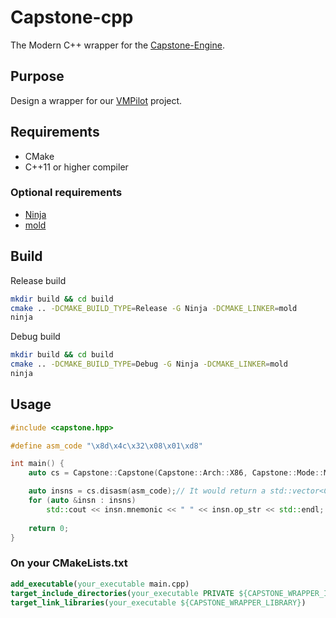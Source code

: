# Capstone-cpp

The Modern C++ wrapper for the [Capstone-Engine](https://github.com/capstone-engine/capstone).

## Purpose
Design a wrapper for our [VMPilot](https://github.com/25077667/vmpilot) project.

## Requirements
- CMake
- C++11 or higher compiler

### Optional requirements
- [Ninja](https://github.com/ninja-build/ninja)
- [mold](https://github.com/rui314/mold)

## Build
Release build
```bash
mkdir build && cd build
cmake .. -DCMAKE_BUILD_TYPE=Release -G Ninja -DCMAKE_LINKER=mold
ninja
```

Debug build
```bash
mkdir build && cd build
cmake .. -DCMAKE_BUILD_TYPE=Debug -G Ninja -DCMAKE_LINKER=mold
ninja
```

## Usage
```cpp
#include <capstone.hpp>

#define asm_code "\x8d\x4c\x32\x08\x01\xd8"

int main() {
    auto cs = Capstone::Capstone(Capstone::Arch::X86, Capstone::Mode::MODE_64);

    auto insns = cs.disasm(asm_code);// It would return a std::vector<Capstone::Instruction>
    for (auto &insn : insns)
        std::cout << insn.mnemonic << " " << insn.op_str << std::endl;
    
    return 0;
}
```

### On your CMakeLists.txt
```cmake
add_executable(your_executable main.cpp)
target_include_directories(your_executable PRIVATE ${CAPSTONE_WRAPPER_INCLUDE_DIR})
target_link_libraries(your_executable ${CAPSTONE_WRAPPER_LIBRARY})
```
